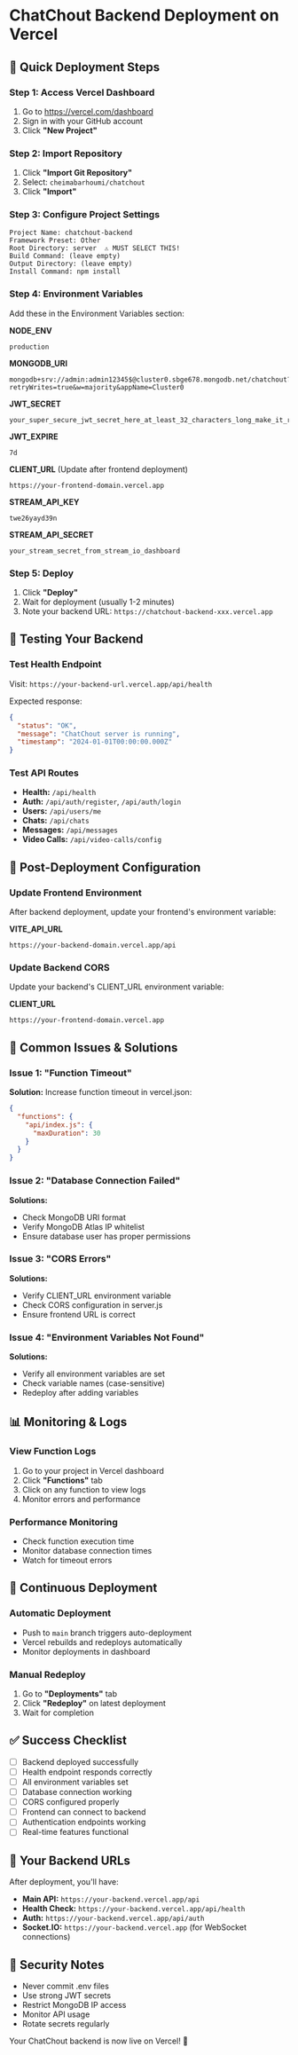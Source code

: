 # ChatChout Backend Deployment on Vercel

## 🚀 Quick Deployment Steps

### Step 1: Access Vercel Dashboard
1. Go to https://vercel.com/dashboard
2. Sign in with your GitHub account
3. Click **"New Project"**

### Step 2: Import Repository
1. Click **"Import Git Repository"**
2. Select: `cheimabarhoumi/chatchout`
3. Click **"Import"**

### Step 3: Configure Project Settings
```
Project Name: chatchout-backend
Framework Preset: Other
Root Directory: server  ⚠️ MUST SELECT THIS!
Build Command: (leave empty)
Output Directory: (leave empty)
Install Command: npm install
```

### Step 4: Environment Variables
Add these in the Environment Variables section:

**NODE_ENV**
```
production
```

**MONGODB_URI**
```
mongodb+srv://admin:admin12345$@cluster0.sbge678.mongodb.net/chatchout?retryWrites=true&w=majority&appName=Cluster0
```

**JWT_SECRET**
```
your_super_secure_jwt_secret_here_at_least_32_characters_long_make_it_random
```

**JWT_EXPIRE**
```
7d
```

**CLIENT_URL** (Update after frontend deployment)
```
https://your-frontend-domain.vercel.app
```

**STREAM_API_KEY**
```
twe26yayd39n
```

**STREAM_API_SECRET**
```
your_stream_secret_from_stream_io_dashboard
```

### Step 5: Deploy
1. Click **"Deploy"**
2. Wait for deployment (usually 1-2 minutes)
3. Note your backend URL: `https://chatchout-backend-xxx.vercel.app`

## 🧪 Testing Your Backend

### Test Health Endpoint
Visit: `https://your-backend-url.vercel.app/api/health`

Expected response:
```json
{
  "status": "OK",
  "message": "ChatChout server is running",
  "timestamp": "2024-01-01T00:00:00.000Z"
}
```

### Test API Routes
- **Health:** `/api/health`
- **Auth:** `/api/auth/register`, `/api/auth/login`
- **Users:** `/api/users/me`
- **Chats:** `/api/chats`
- **Messages:** `/api/messages`
- **Video Calls:** `/api/video-calls/config`

## 🔧 Post-Deployment Configuration

### Update Frontend Environment
After backend deployment, update your frontend's environment variable:

**VITE_API_URL**
```
https://your-backend-domain.vercel.app/api
```

### Update Backend CORS
Update your backend's CLIENT_URL environment variable:

**CLIENT_URL**
```
https://your-frontend-domain.vercel.app
```

## 🚨 Common Issues & Solutions

### Issue 1: "Function Timeout"
**Solution:** Increase function timeout in vercel.json:
```json
{
  "functions": {
    "api/index.js": {
      "maxDuration": 30
    }
  }
}
```

### Issue 2: "Database Connection Failed"
**Solutions:**
- Check MongoDB URI format
- Verify MongoDB Atlas IP whitelist
- Ensure database user has proper permissions

### Issue 3: "CORS Errors"
**Solutions:**
- Verify CLIENT_URL environment variable
- Check CORS configuration in server.js
- Ensure frontend URL is correct

### Issue 4: "Environment Variables Not Found"
**Solutions:**
- Verify all environment variables are set
- Check variable names (case-sensitive)
- Redeploy after adding variables

## 📊 Monitoring & Logs

### View Function Logs
1. Go to your project in Vercel dashboard
2. Click **"Functions"** tab
3. Click on any function to view logs
4. Monitor errors and performance

### Performance Monitoring
- Check function execution time
- Monitor database connection times
- Watch for timeout errors

## 🔄 Continuous Deployment

### Automatic Deployment
- Push to `main` branch triggers auto-deployment
- Vercel rebuilds and redeploys automatically
- Monitor deployments in dashboard

### Manual Redeploy
1. Go to **"Deployments"** tab
2. Click **"Redeploy"** on latest deployment
3. Wait for completion

## ✅ Success Checklist

- [ ] Backend deployed successfully
- [ ] Health endpoint responds correctly
- [ ] All environment variables set
- [ ] Database connection working
- [ ] CORS configured properly
- [ ] Frontend can connect to backend
- [ ] Authentication endpoints working
- [ ] Real-time features functional

## 🎯 Your Backend URLs

After deployment, you'll have:
- **Main API:** `https://your-backend.vercel.app/api`
- **Health Check:** `https://your-backend.vercel.app/api/health`
- **Auth:** `https://your-backend.vercel.app/api/auth`
- **Socket.IO:** `https://your-backend.vercel.app` (for WebSocket connections)

## 🔐 Security Notes

- Never commit .env files
- Use strong JWT secrets
- Restrict MongoDB IP access
- Monitor API usage
- Rotate secrets regularly

Your ChatChout backend is now live on Vercel! 🎉
